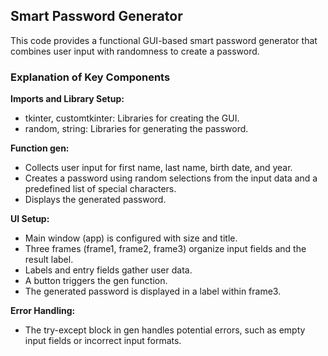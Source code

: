 ## Smart Password Generator 
This code provides a functional GUI-based smart password generator that combines user input with randomness to create a password. 
### Explanation of Key Components
**Imports and Library Setup:**
- tkinter, customtkinter: Libraries for creating the GUI.
- random, string: Libraries for generating the password.<br/>

**Function gen:**
- Collects user input for first name, last name, birth date, and year.
- Creates a password using random selections from the input data and a predefined list of special characters.
- Displays the generated password.<br/>

**UI Setup:**
- Main window (app) is configured with size and title.
- Three frames (frame1, frame2, frame3) organize input fields and the result label.
- Labels and entry fields gather user data.
- A button triggers the gen function.
- The generated password is displayed in a label within frame3.<br/>

**Error Handling:**
- The try-except block in gen handles potential errors, such as empty input fields or incorrect input formats.
